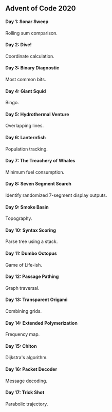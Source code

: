 ## Advent of Code 2020

#### Day 1: Sonar Sweep

Rolling sum comparison.

#### Day 2: Dive!

Coordinate calculation.

#### Day 3: Binary Diagnostic

Most common bits.

#### Day 4: Giant Squid

Bingo.

#### Day 5: Hydrothermal Venture

Overlapping lines.

#### Day 6: Lanternfish

Population tracking.

#### Day 7: The Treachery of Whales

Minimum fuel consumption.

#### Day 8: Seven Segment Search

Identify randomized 7-segment display outputs.

#### Day 9: Smoke Basin

Topography.

#### Day 10: Syntax Scoring

Parse tree using a stack.

#### Day 11: Dumbo Octopus

Game of Life-ish.

#### Day 12: Passage Pathing

Graph traversal.

#### Day 13: Transparent Origami

Combining grids.

#### Day 14: Extended Polymerization

Frequency map.

#### Day 15: Chiton

Dijkstra's algorithm.

#### Day 16: Packet Decoder

Message decoding.

#### Day 17: Trick Shot

Parabolic trajectory.
